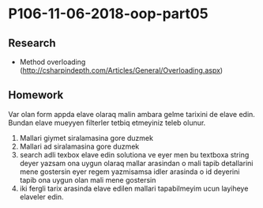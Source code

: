 # P106-11-06-2018-oop-part05

## Research 

- Method overloading (http://csharpindepth.com/Articles/General/Overloading.aspx)


## Homework

Var olan form appda elave olaraq malin ambara gelme tarixini de elave edin. Bundan elave mueyyen filterler tetbiq etmeyiniz teleb olunur.

1. Mallari giymet siralamasina gore duzmek
2. Mallari ad siralamasina gore duzmek
3. search adli texbox elave edin solutiona ve eyer men bu textboxa string deyer yazsam ona uygun olaraq mallar arasindan o mali tapib detallarini mene gostersin eyer regem yazmisamsa idler arasinda o id deyerini tapib ona uygun olan mali mene gostersin
4. iki fergli tarix arasinda elave edilen mallari tapabilmeyim ucun layiheye elaveler edin.
